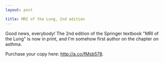 ```yaml
---
layout: post

title: MRI of the Lung, 2nd edition
---
```


Good news, everybody! The 2nd edition of the Springer textbook "MRI of the Lung" is now in print, and I'm somehow first author on the chapter on asthma.

Purchase your copy here: <a href = "http://a.co/fMsb578">http://a.co/fMsb578</a>.
